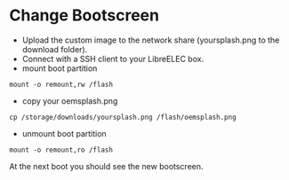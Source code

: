 # Change Bootscreen

* Upload the custom image to the network share \(yoursplash.png to the download folder\).
* Connect with a SSH client to your LibreELEC box.
* mount boot partition

```text
mount -o remount,rw /flash
```

* copy your oemsplash.png

```text
cp /storage/downloads/yoursplash.png /flash/oemsplash.png
```

* unmount boot partition

```text
mount -o remount,ro /flash
```

At the next boot you should see the new bootscreen.


